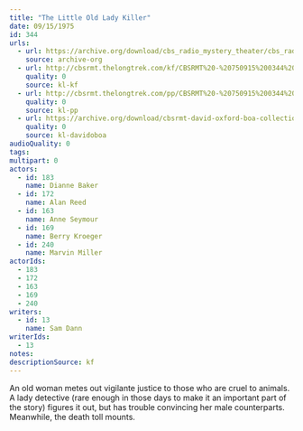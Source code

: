 ```yaml
---
title: "The Little Old Lady Killer"
date: 09/15/1975
id: 344
urls: 
  - url: https://archive.org/download/cbs_radio_mystery_theater/cbs_radio_mystery_theater-0301-0350.zip/cbs_radio_mystery_theater-0301-0350%2Fcbsrmt_0344_the_little_old_lady_killer.mp3
    source: archive-org
  - url: http://cbsrmt.thelongtrek.com/kf/CBSRMT%20-%20750915%200344%20The%20Little%20Old%20Lady%20Killer_kf.mp3
    quality: 0
    source: kl-kf
  - url: http://cbsrmt.thelongtrek.com/pp/CBSRMT%20-%20750915%200344%20The%20Little%20Old%20Lady%20Killer_pp.mp3
    quality: 0
    source: kl-pp
  - url: https://archive.org/download/cbsrmt-david-oxford-boa-collection/CBSRMT-750915-0344-The-Little-Old-Lady-Killer-(64-44)_kf-{BoA}.mp3
    quality: 0
    source: kl-davidoboa
audioQuality: 0
tags: 
multipart: 0
actors:  
  - id: 183
    name: Dianne Baker  
  - id: 172
    name: Alan Reed  
  - id: 163
    name: Anne Seymour  
  - id: 169
    name: Berry Kroeger  
  - id: 240
    name: Marvin Miller
actorIds:  
  - 183  
  - 172  
  - 163  
  - 169  
  - 240
writers:  
  - id: 13
    name: Sam Dann
writerIds:  
  - 13
notes: 
descriptionSource: kf
---
```

An old woman metes out vigilante justice to those who are cruel to animals. A lady detective (rare enough in those days to make it an important part of the story) figures it out, but has trouble convincing her male counterparts. Meanwhile, the death toll mounts.
